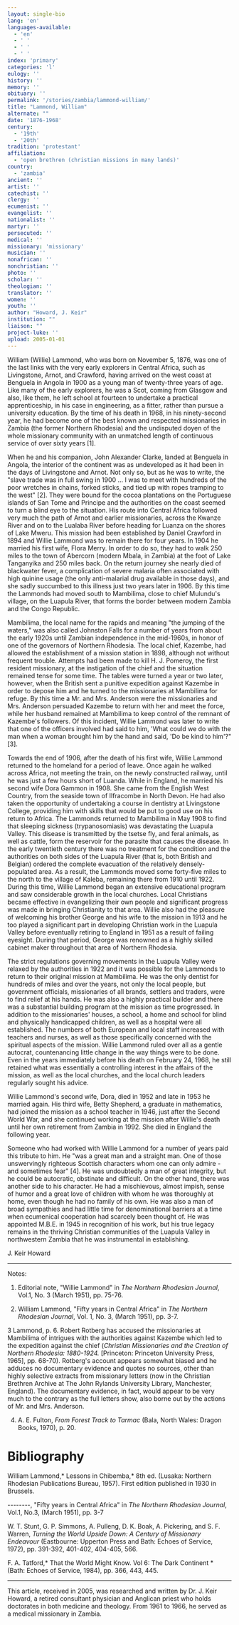 ```yaml
---
layout: single-bio
lang: 'en'
languages-available:
  - 'en'
  - ' '
  - ' '
  - ' '
index: 'primary'
categories: 'l'
eulogy: ''
history: ''
memory: ''
obituary: ''
permalink: '/stories/zambia/lammond-william/'
title: "Lammond, William"
alternate: ""
date: '1876-1968'
century:
  - '19th'
  - '20th'
tradition: 'protestant'
affiliation:
  - 'open brethren (christian missions in many lands)'
country:
  - 'zambia'
ancient: ''
artist: ''
catechist: ''
clergy: ''
ecumenist: ''
evangelist: ''
nationalist: ''
martyr: ''
persecuted: ''
medical: ''
missionary: 'missionary'
musician: ''
nonafrican: ''
nonchristian: ''
photo: ''
scholar: ''
theologian: ''
translator: ''
women: ''
youth: ''
author: "Howard, J. Keir"
institution: ""
liaison: ""
project-luke: ''
upload: 2005-01-01
---
```




William (Willie) Lammond, who was born on November 5, 1876, was one of the last links with the very early explorers in Central Africa, such as Livingstone, Arnot, and Crawford, having arrived on the west coast at Benguela in Angola in 1900 as a young man of twenty-three years of age.   Like many of the early explorers, he was a Scot, coming from Glasgow and also, like them, he left school at fourteen to undertake a practical apprenticeship, in his case in engineering, as a fitter, rather than pursue a university education.  By the time of his death in 1968, in his ninety-second year, he had become one of the best known and respected missionaries in Zambia (the former Northern Rhodesia) and the undisputed doyen of the whole missionary community with an unmatched length of continuous service of over sixty years [1].

When he and his companion, John Alexander Clarke, landed at Benguela in Angola, the interior of the continent was as undeveloped as it had been in the days of Livingstone and Arnot.  Not only so, but as he was to write, the "slave trade was in full swing in 1900 … I was to meet with hundreds of the poor wretches in chains, forked sticks, and tied up with ropes tramping to the west" [2].  They were bound for the cocoa plantations on the Portuguese islands of San Tome and Principe and the authorities on the coast seemed to turn a blind eye to the situation.  His route into Central Africa followed very much the path of Arnot and earlier missionaries, across the Kwanze River and on to the Lualaba River before heading for Luanza on the shores of Lake Mweru.  This mission had been established by Daniel Crawford in 1894 and Willie Lammond was to remain there for four years.  In 1904 he married his first wife, Flora Merry.  In order to do so, they had to walk 250 miles to the town of Abercorn (modern Mbala, in Zambia) at the foot of Lake Tanganyika and 250 miles back.  On the return journey she nearly died of blackwater fever, a complication of severe malaria often associated with high quinine usage (the only anti-malarial drug available in those days), and she sadly succumbed to this illness just two years later in 1906.  By this time the Lammonds had moved south to Mambilima, close to chief Mulundu's village, on the Luapula River, that forms the border between modern Zambia and the Congo Republic.

Mambilima, the local name for the rapids and meaning "the jumping of the waters," was also called Johnston Falls for a number of years from about the early 1920s until Zambian independence in the mid-1960s, in honor of one of the governors of Northern Rhodesia.  The local chief, Kazembe, had allowed the establishment of a mission station in 1898, although not without frequent trouble.  Attempts had been made to kill H. J. Pomeroy, the first resident missionary, at the instigation of the chief and the situation remained tense for some time.  The tables were turned a year or two later, however, when the British sent a punitive expedition against Kazembe in order to depose him and he turned to the missionaries at Mambilima for refuge.  By this time a Mr. and Mrs. Anderson were the missionaries and Mrs. Anderson persuaded Kazembe to return with her and meet the force, while her husband remained at Mambilima to keep control of the remnant of Kazembe's followers.  Of this incident, Willie Lammond was later to write that one of the officers involved had said to him, 'What could we do with the man when a woman brought him by the hand and said, 'Do be kind to him'?" [3].

Towards the end of 1906, after the death of his first wife, Willie Lammond returned to the homeland for a period of leave.  Once again he walked across Africa, not meeting the train, on the newly constructed railway, until he was just a few hours short of Luanda.  While in England, he married his second wife Dora Gammon in 1908.  She came from the English West Country, from the seaside town of Ilfracombe in North Devon.  He had also taken the opportunity of undertaking a course in dentistry at Livingstone College, providing him with skills that would be put to good use on his return to Africa.  The Lammonds returned to Mambilima in May 1908 to find that sleeping sickness (trypanosomiasis) was devastating the Luapula Valley.  This disease is transmitted by the tsetse fly, and feral animals, as well as cattle, form the reservoir for the parasite that causes the disease.  In the early twentieth century there was no treatment for the condition and the authorities on both sides of the Luapula River (that is, both British and Belgian) ordered the complete evacuation of the relatively densely-populated area. As a result, the Lammonds moved some forty-five miles to the north to the village of Kaleba, remaining there from 1910 until 1922.  During this time, Willie Lammond began an extensive educational program and saw considerable growth in the local churches.  Local Christians became effective in evangelizing their own people and significant progress was made in bringing Christianity to that area.  Willie also had the pleasure of welcoming his brother George and his wife to the mission in 1913 and he too played a significant part in developing Christian work in the Luapula Valley before eventually retiring to England in 1951 as a result of failing eyesight.  During that period, George was renowned as a highly skilled cabinet maker throughout that area of Northern Rhodesia.

The strict regulations governing movements in the Luapula Valley were relaxed by the authorities in 1922 and it was possible for the Lammonds to return to their original mission at Mambilima.   He was the only dentist for hundreds of miles and over the years, not only the local people, but government officials, missionaries of all brands, settlers and traders, were to find relief at his hands.  He was also a highly practical builder and there was a substantial building program at the mission as time progressed.  In addition to the missionaries' houses, a school, a home and school for blind and physically handicapped children, as well as a hospital were all established.  The numbers of both European and local staff increased with teachers and nurses, as well as those specifically concerned with the spiritual aspects of the mission.  Willie Lammond ruled over all as a gentle autocrat, countenancing little change in the way things were to be done.  Even in the years immediately before his death on February 24, 1968, he still retained what was essentially a controlling interest in the affairs of the mission, as well as the local churches, and the local church leaders regularly sought his advice.

Willie Lammond's second wife, Dora, died in 1952 and late in 1953 he married again.  His third wife, Betty Shepherd, a graduate in mathematics, had joined the mission as a school teacher in 1946, just after the Second World War, and she continued working at the mission after Willie's death until her own retirement from Zambia in 1992.  She died in England the following year.

Someone who had worked with Willie Lammond for a number of years paid this tribute to him.  He "was a great man and a straight man.  One of those unswervingly righteous Scottish characters whom one can only admire - and sometimes fear" [4].   He was undoubtedly a man of great integrity, but he could be autocratic, obstinate and difficult.  On the other hand, there was another side to his character.  He had a mischievous, almost impish, sense of humor and a great love of children with whom he was thoroughly at home, even though he had no family of his own.  He was also a man of broad sympathies and had little time for denominational barriers at a time when ecumenical cooperation had scarcely been thought of.  He was appointed M.B.E. in 1945 in recognition of his work, but his true legacy remains in the thriving Christian communities of the Luapula Valley in northwestern Zambia that he was instrumental in establishing.

J. Keir Howard

---

Notes:

1. Editorial note, "Willie Lammond" in  *The Northern Rhodesian Journal*,  Vol.1, No. 3 (March 1951), pp. 75-76.

2. William Lammond,  "Fifty years in Central Africa" in  *The Northern Rhodesian Journal*,  Vol. 1, No. 3, (March 1951), pp. 3-7.

3  Lammond, p. 6.  Robert Rotberg has accused the missionaries at Mambilima of intrigues with the  authorities against Kazembe which led to the expedition against the chief (*Christian Missionaries and the Creation of Northern Rhodesia: 1880-1924.* [Princeton: Princeton University Press, 1965], pp. 68-70).  Rotberg's account appears somewhat biased and he adduces no documentary evidence and quotes no sources, other than highly selective extracts from missionary letters (now in the Christian Brethren Archive at The John Rylands University Library, Manchester, England).  The documentary evidence, in fact, would appear to be very much to the contrary as the full letters show, also borne out by the actions of Mr. and Mrs. Anderson.

4. A. E. Fulton,  *From Forest Track to Tarmac* (Bala, North Wales: Dragon Books, 1970), p. 20.

# Bibliography

William Lammond,* Lessons in Chibemba,* 8th ed. (Lusaka: Northern Rhodesian Publications Bureau, 1957).  First edition published in 1930 in Brussels.

--------, "Fifty years in Central Africa" in *The Northern Rhodesian Journal*, Vol.1, No.3, (March 1951), pp. 3-7

W. T. Stunt, G. P. Simmons, A. Pulleng, D. K. Boak, A. Pickering, and S. F. Warren, *Turning the World Upside Down: A Century of Missionary Endeavour* (Eastbourne: Upperton Press and Bath: Echoes of Service, 1972), pp. 391-392, 401-402, 404-405, 566.

F. A. Tatford,* That the World Might Know. Vol 6: The Dark Continent * (Bath: Echoes of Service, 1984), pp. 366, 443, 445.

---

This article, received in 2005, was researched and written by Dr. J. Keir Howard, a retired consultant physician and Anglican priest who holds doctorates in both medicine and theology. From 1961 to 1966, he served as a medical missionary in Zambia.
